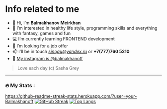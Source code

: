 # Info related to me
- 👋 Hi, I’m __Balmakhanov Meirkhan__
- 👀 I’m interested in healthy life style, programming skills and everything with fantasy, games and fun
- 💻 I’m currently learning FRONTEND development
- 💞️ I’m looking for a job offer
- 📫 I'll be in touch *sinogu@yandex.ru* or __+7(777)760 5210__
- 🚀 [My instagram is @balmakhanoff]([https://hexlet.io](https://www.instagram.com/balmakhanoff/))

> Love each day (c) Sasha Grey

---

### :fire: My Stats :
https://github-readme-streak-stats.herokuapp.com/?user=your-Balmakhanoff
[![GitHub Streak](http://github-readme-streak-stats.herokuapp.com?user=your-Balmakhanoff&theme=dark&background=000000)](https://git.io/streak-stats)
[![Top Langs](https://github-readme-stats.vercel.app/api/top-langs/?username=your-Balmakhanoff)](https://github.com/anuraghazra/github-readme-stats)


<!---
balmakhanoff/balmakhanoff is a ✨ special ✨ repository because its `README.md` (this file) appears on your GitHub profile.
You can click the Preview link to take a look at your changes.
--->
